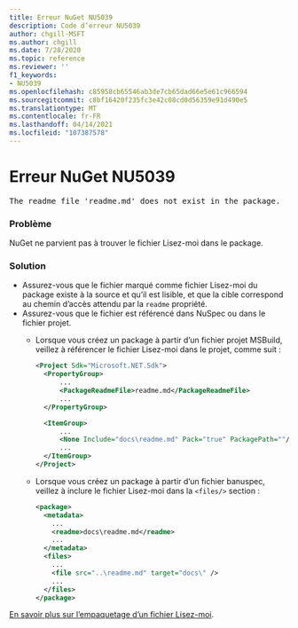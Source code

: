 ```yaml
---
title: Erreur NuGet NU5039
description: Code d’erreur NU5039
author: chgill-MSFT
ms.author: chgill
ms.date: 7/28/2020
ms.topic: reference
ms.reviewer: ''
f1_keywords:
- NU5039
ms.openlocfilehash: c85958cb65546ab3de7cb65dad66e5e61c966594
ms.sourcegitcommit: c8bf16420f235fc3e42c08cd0d56359e91d490e5
ms.translationtype: MT
ms.contentlocale: fr-FR
ms.lasthandoff: 04/14/2021
ms.locfileid: "107387578"
---
```

# <a name="nuget-error-nu5039"></a>Erreur NuGet NU5039

<pre>The readme file 'readme.md' does not exist in the package.</pre>


### <a name="issue"></a>Problème

NuGet ne parvient pas à trouver le fichier Lisez-moi dans le package.


### <a name="solution"></a>Solution

- Assurez-vous que le fichier marqué comme fichier Lisez-moi du package existe à la source et qu’il est lisible, et que la cible correspond au chemin d’accès attendu par la `readme` propriété.
- Assurez-vous que le fichier est référencé dans NuSpec ou dans le fichier projet.
  * Lorsque vous créez un package à partir d’un fichier projet MSBuild, veillez à référencer le fichier Lisez-moi dans le projet, comme suit :

    ```xml
    <Project Sdk="Microsoft.NET.Sdk">
      <PropertyGroup>
          ...
          <PackageReadmeFile>readme.md</PackageReadmeFile>
          ...
      </PropertyGroup>

      <ItemGroup>
          ...
          <None Include="docs\readme.md" Pack="true" PackagePath=""/>
          ...
      </ItemGroup>
    </Project>
    ```

  * Lorsque vous créez un package à partir d’un fichier banuspec, veillez à inclure le fichier Lisez-moi dans la `<files/>` section :

    ```xml
    <package>
      <metadata>
        ...
        <readme>docs\readme.md</readme>
        ...
      </metadata>
      <files>
        ...
        <file src="..\readme.md" target="docs\" />
        ...
      </files>
    </package>
    ```

[En savoir plus sur l’empaquetage d’un fichier Lisez-moi](../msbuild-targets.md#packagereadmefile).
